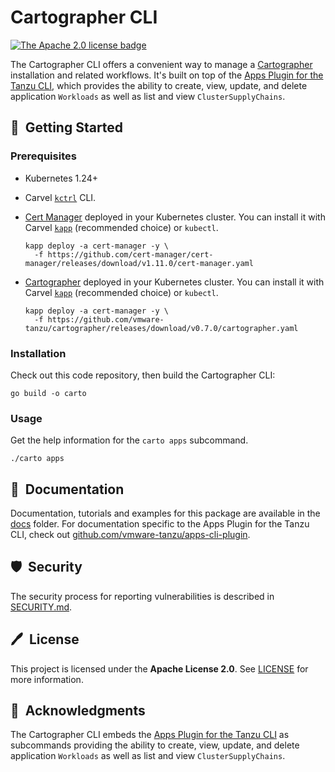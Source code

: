 # Cartographer CLI

[![The Apache 2.0 license badge](https://img.shields.io/badge/License-Apache_2.0-blue.svg)](https://opensource.org/licenses/Apache-2.0)

The Cartographer CLI offers a convenient way to manage a [Cartographer](https://cartographer.sh) installation and related workflows. It's built on top of the [Apps Plugin for the Tanzu CLI](https://github.com/vmware-tanzu/apps-cli-plugin), which provides the ability to create, view, update, and delete application `Workloads` as well as list and view `ClusterSupplyChains`.

## 🚀&nbsp; Getting Started

### Prerequisites

* Kubernetes 1.24+
* Carvel [`kctrl`](https://carvel.dev/kapp-controller/docs/latest/install/#installing-kapp-controller-cli-kctrl) CLI.
* [Cert Manager](https://cert-manager.io) deployed in your Kubernetes cluster. You can install it with Carvel [`kapp`](https://carvel.dev/kapp/docs/latest/install) (recommended choice) or `kubectl`.

  ```shell
  kapp deploy -a cert-manager -y \
    -f https://github.com/cert-manager/cert-manager/releases/download/v1.11.0/cert-manager.yaml
  ```
* [Cartographer](https://github.com/vmware-tanzu/cartographer) deployed in your Kubernetes cluster. You can install it with Carvel [`kapp`](https://carvel.dev/kapp/docs/latest/install) (recommended choice) or `kubectl`.

  ```shell
  kapp deploy -a cert-manager -y \
    -f https://github.com/vmware-tanzu/cartographer/releases/download/v0.7.0/cartographer.yaml
  ```

### Installation

Check out this code repository, then build the Cartographer CLI:

  ```shell
  go build -o carto
  ```

### Usage

Get the help information for the `carto apps` subcommand.

  ```shell
  ./carto apps
  ```

## 📙&nbsp; Documentation

Documentation, tutorials and examples for this package are available in the [docs](docs) folder.
For documentation specific to the Apps Plugin for the Tanzu CLI, check out [github.com/vmware-tanzu/apps-cli-plugin](https://github.com/vmware-tanzu/apps-cli-plugin).

## 🛡️&nbsp; Security

The security process for reporting vulnerabilities is described in [SECURITY.md](SECURITY.md).

## 🖊️&nbsp; License

This project is licensed under the **Apache License 2.0**. See [LICENSE](LICENSE) for more information.

## 🙏&nbsp; Acknowledgments

The Cartographer CLI embeds the [Apps Plugin for the Tanzu CLI](https://github.com/vmware-tanzu/apps-cli-plugin) as subcommands providing the ability to create, view, update, and delete application `Workloads` as well as list and view `ClusterSupplyChains`.
